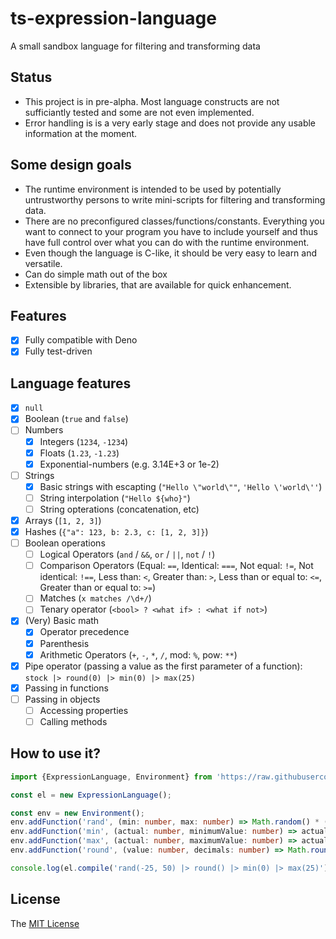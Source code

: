 # ts-expression-language
A small sandbox language for filtering and transforming data

## Status

* This project is in pre-alpha. Most language constructs are not sufficiantly tested and some are not even implemented.
* Error handling is is a very early stage and does not provide any usable information at the moment.

## Some design goals

* The runtime environment is intended to be used by potentially untrustworthy persons to write mini-scripts for filtering and transforming data.
* There are no preconfigured classes/functions/constants. Everything you want to connect to your program you have to include yourself and thus have full control over what you can do with the runtime environment.
* Even though the language is C-like, it should be very easy to learn and versatile.
* Can do simple math out of the box
* Extensible by libraries, that are available for quick enhancement.

## Features

- [x] Fully compatible with Deno
- [x] Fully test-driven

## Language features

- [x] `null`
- [x] Boolean (`true` and `false`)
- [ ] Numbers
  - [x] Integers (`1234`, `-1234`)
  - [x] Floats (`1.23`, `-1.23`)
  - [x] Exponential-numbers (e.g. 3.14E+3 or 1e-2)
- [ ] Strings
  - [x] Basic strings with escapting (`"Hello \"world\""`, `'Hello \'world\''`)
  - [ ] String interpolation (`"Hello ${who}"`)
  - [ ] String opterations (concatenation, etc)
- [x] Arrays (`[1, 2, 3]`)
- [x] Hashes (`{"a": 123, b: 2.3, c: [1, 2, 3]}`)
- [ ] Boolean operations
  - [ ] Logical Operators (`and` / `&&`, `or` / `||`, `not` / `!`)
  - [ ] Comparison Operators (Equal: `==`, Identical: `===`, Not equal: `!=`, Not identical: `!==`, Less than: `<`, Greater than: `>`, Less than or equal to: `<=`, Greater than or equal to: `>=`)
  - [ ] Matches (`x matches /\d+/`)
  - [ ] Tenary operator (`<bool> ? <what if> : <what if not>`)
- [x] (Very) Basic math
  - [x] Operator precedence
  - [x] Parenthesis
  - [x] Arithmetic Operators (`+`, `-`, `*`, `/`, mod: `%`, pow: `**`)
- [x] Pipe operator (passing a value as the first parameter of a function): `stock |> round(0) |> min(0) |> max(25)`
- [x] Passing in functions
- [ ] Passing in objects
  - [ ] Accessing properties
  - [ ] Calling methods

## How to use it?

```typescript
import {ExpressionLanguage, Environment} from 'https://raw.githubusercontent.com/rkrx/ts-expression-language/master/mod.ts';

const el = new ExpressionLanguage();

const env = new Environment();
env.addFunction('rand', (min: number, max: number) => Math.random() * (max - min) + min);
env.addFunction('min', (actual: number, minimumValue: number) => actual < minimumValue ? minimumValue : actual);
env.addFunction('max', (actual: number, maximumValue: number) => actual > maximumValue ? maximumValue : actual);
env.addFunction('round', (value: number, decimals: number) => Math.round(value));

console.log(el.compile('rand(-25, 50) |> round() |> min(0) |> max(25)').execute(env));
```

## License

The [MIT License](LICENSE)